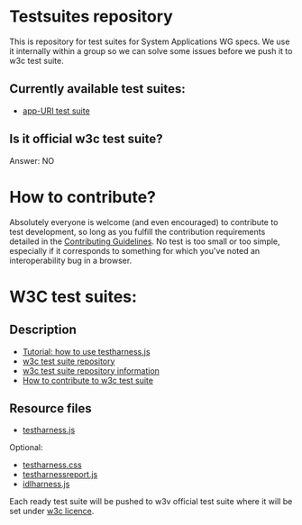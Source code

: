 Testsuites repository
==========

This is repository for test suites for System Applications WG specs.
We use it internally within a group so we can solve some issues before we push it to w3c test suite.



Currently available test suites:
--------------------------------
- [app-URI test suite](app-URI/README.md)

Is it official w3c test suite?
----------------------------------
Answer: NO

How to contribute?
=============


Absolutely everyone is welcome (and even encouraged) to contribute to test
development, so long as you fulfill the contribution requirements detailed
in the [Contributing Guidelines](./CONTRIBUTING.md). No test is too small or too
simple, especially if it corresponds to something for which you've noted an
interoperability bug in a browser.


W3C test suites:
=================

Description
-------------

- [Tutorial: how to use testharness.js](http://darobin.github.io/test-harness-tutorial/docs/using-testharness.html)
- [w3c test suite repository](https://github.com/w3c/web-platform-tests)
- [w3c test suite repository information](https://github.com/w3c/web-platform-tests/blob/master/README.md)
- [How to contribute to w3c test suite](https://github.com/w3c/web-platform-tests/blob/master/README.md#contributing)


Resource files
----------------
- [testharness.js](https://github.com/w3c/testharness.js) 

Optional:
- [testharness.css](https://github.com/jgraham/testharness.js/blob/master/testharness.css)
- [testharnessreport.js](https://github.com/jgraham/testharness.js/blob/master/testharnessreport.js)
- [idlharness.js](https://github.com/jgraham/testharness.js/blob/master/idlharness.js)



Each ready test suite will be pushed to w3v official test suite where it will be set under [w3c licence](http://www.w3.org/Consortium/Legal/2008/04-testsuite-copyright.html). 






